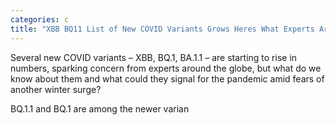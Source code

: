 ```yaml
---
categories: c
title: "XBB BQ11 List of New COVID Variants Grows Heres What Experts Are Saying"
---
```


Several new COVID variants &#8211; XBB, BQ.1, BA.1.1 &#8211; are starting to rise in numbers, sparking concern from experts around the globe, but what do we know about them and what could they signal for the pandemic amid fears of another winter surge? 



BQ.1.1 and BQ.1 are among the newer varian